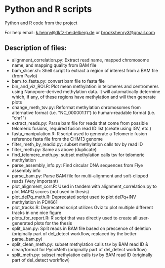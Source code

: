 # Python and R scripts

Python and R code from the project

For help email: k.henry@dkfz-heidelberg.de or brookshenry3@gmail.com

## Description of files:

 * alignment_correlation.py: Extract read name, mapped chromosome name, and mapping quality from BAM file
 * bam_slicer.sh: Shell script to extract a region of interest from a BAM file (from Pavlo)
 * bam_to_fasta.py: convert bam file to fasta file
 * bin_and_viz_ROI.R: Plot mean methylation in telomeres and centromeres using Nanopore-derived methylation data. It will automatically determine which, if any, of these regions have methylation and will then generate plots
 * change_meth_tsv.py: Reformat methylation chromosomes from alternative format (i.e. "NC_000001.11") to human-readable format (i.e. "chr1")
 * extract_reads.py: Parse bam file for reads that come from possible telomeric fusions, required fusion read ID list (create using IGV, etc.)
 * fasta_manipulation.R: R script used to generate a Telomeric fusion reference fasta file from the CHM13 genome
 * filter_meth_by_readid.py: subset methylation calls tsv by read ID
 * filter_meth.py: Same as above (duplicate)
 * find_telomere_meth.py: subset methylation calls tsv for telomeric methylation
 * parse_assembly_info.py: Find circular DNA sequences from Flye assembly info
 * parse_bam.py: Parse BAM file for multi-alignment and soft-clipped reads (Very important)
 * plot_alignment_corr.R: Used in tandem with alignment_correlation.py to plot MAPQ scores (not used in thesis)
 * plot_del7q_meth.R: Deprecated script used to plot del7q+INV methylation in PDX661
 * plot_tracks.R: Deprecated script utilizes Gviz to plot multiple different tracks in one nice figure
 * plots_for_report.R: R script that was directly used to create all user-generated plots for the thesis
 * split_bam.py: Split reads in BAM file based on prescence of deletion (originally part of del_detect workflow, replaced by the better parse_bam.py)
 * split_clean_meth.py: subset methylation calls tsv by BAM read ID & clean/format for PycoMeth (originally part of del_detect workflow)
 * split_meth.py: subset methylation calls tsv by BAM read ID (originally part of del_detect workflow)

 

 